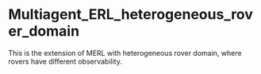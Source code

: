 # Multiagent_ERL_heterogeneous_rover_domain

This is the extension of MERL with heterogeneous rover domain, where rovers have different observability.
